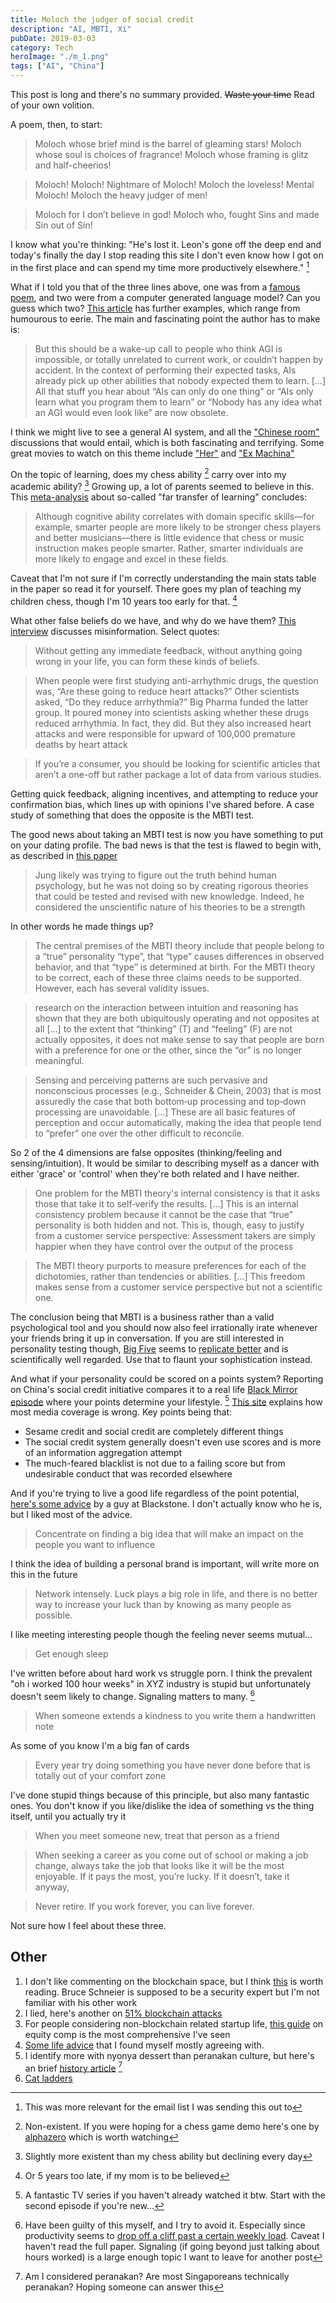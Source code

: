 ```yaml
---
title: Moloch the judger of social credit
description: "AI, MBTI, Xi"
pubDate: 2019-03-03
category: Tech
heroImage: "./m_1.png"
tags: ["AI", "China"]
---
```


This post is long and there's no summary provided. ~~Waste your time~~ Read of your own volition.

A poem, then, to start:

> Moloch whose brief mind is the barrel of gleaming stars! Moloch whose soul is choices of fragrance! Moloch whose framing is glitz and half-cheerios!

> Moloch! Moloch! Nightmare of Moloch! Moloch the loveless! Mental Moloch! Moloch the heavy judger of men!

> Moloch for I don’t believe in god! Moloch who, fought Sins and made Sin out of Sin!

I know what you're thinking: "He's lost it. Leon's gone off the deep end and today's finally the day I stop reading this site I don't even know how I got on in the first place and can spend my time more productively elsewhere." [^1]

What if I told you that of the three lines above, one was from a [famous poem](https://www.poetryfoundation.org/poems/49303/howl "howl"), and two were from a computer generated language model? Can you guess which two? [This article](https://slatestarcodex.com/2019/02/19/gpt-2-as-step-toward-general-intelligence/ "gpt 2") has further examples, which range from humourous to eerie. The main and fascinating point the author has to make is:

> But this should be a wake-up call to people who think AGI is impossible, or totally unrelated to current work, or couldn’t happen by accident. In the context of performing their expected tasks, AIs already pick up other abilities that nobody expected them to learn. \[...\] All that stuff you hear about “AIs can only do one thing” or “AIs only learn what you program them to learn” or “Nobody has any idea what an AGI would even look like” are now obsolete.

I think we might live to see a general AI system, and all the ["Chinese room"](https://en.wikipedia.org/wiki/Chinese_room "chinese room") discussions that would entail, which is both fascinating and terrifying. Some great movies to watch on this theme include ["Her"](<https://en.wikipedia.org/wiki/Her_(film)> "wiki") and ["Ex Machina"](<https://en.wikipedia.org/wiki/Ex_Machina_(film)> "wiki")

On the topic of learning, does my chess ability [^2] carry over into my academic ability? [^3] Growing up, a lot of parents seemed to believe in this. This [meta-analysis](https://journals.sagepub.com/doi/pdf/10.1177/0963721417712760 "far transfer") about so-called "far transfer of learning" concludes:

> Although cognitive ability correlates with domain specific skills—for example, smarter people are more likely to be stronger chess players and better musicians—there is little evidence that chess or music instruction makes people smarter. Rather, smarter individuals are more likely to engage and excel in these fields.

Caveat that I'm not sure if I'm correctly understanding the main stats table in the paper so read it for yourself. There goes my plan of teaching my children chess, though I'm 10 years too early for that. [^4]

What other false beliefs do we have, and why do we have them? [This interview](http://nautil.us/issue/69/patterns/why-misinformation-is-about-who-you-trust-not-what-you-think "misinformation") discusses misinformation. Select quotes:

> Without getting any immediate feedback, without anything going wrong in your life, you can form these kinds of beliefs.

> When people were first studying anti-arrhythmic drugs, the question was, “Are these going to reduce heart attacks?” Other scientists asked, “Do they reduce arrhythmia?” Big Pharma funded the latter group. It poured money into scientists asking whether these drugs reduced arrhythmia. In fact, they did. But they also increased heart attacks and were responsible for upward of 100,000 premature deaths by heart attack

> If you’re a consumer, you should be looking for scientific articles that aren’t a one-off but rather package a lot of data from various studies.

Getting quick feedback, aligning incentives, and attempting to reduce your confirmation bias, which lines up with opinions I've shared before. A case study of something that does the opposite is the MBTI test.

The good news about taking an MBTI test is now you have something to put on your dating profile. The bad news is that the test is flawed to begin with, as described in [this paper](https://onlinelibrary.wiley.com/doi/abs/10.1111/spc3.12434?af=R "might need special access")

> Jung likely was trying to figure out the truth behind human psychology, but he was not doing so by creating rigorous theories that could be tested and revised with new knowledge. Indeed, he considered the unscientific nature of his theories to be a strength

In other words he made things up?

> The central premises of the MBTI theory include that people belong to a “true” personality “type”, that “type” causes differences in observed behavior, and that “type” is determined at birth. For the MBTI theory to be correct, each of these three claims needs to be supported. However, each has several validity issues.

> research on the interaction between intuition and reasoning has shown that they are both ubiquitously operating
> and not opposites at all \[...\] to the extent that “thinking” (T) and “feeling” (F) are not actually opposites, it does not make sense to say that people are born with a preference for one or the other, since the “or” is no longer meaningful.

> Sensing and perceiving patterns are such pervasive and nonconscious processes (e.g., Schneider & Chein, 2003) that is most assuredly the case that both bottom‐up processing and top‐down processing are unavoidable. \[...\] These are all basic features of perception and occur automatically, making the idea that people tend to “prefer” one over the other difficult to reconcile.

So 2 of the 4 dimensions are false opposites (thinking/feeling and sensing/intuition). It would be similar to describing myself as a dancer with either 'grace' or 'control' when they're both related and I have neither.

> One problem for the MBTI theory's internal consistency is that it asks those that take it to self‐verify the results. \[...\] This is an internal consistency problem because it cannot be the case that “true” personality is both hidden and not. This is, though, easy to justify from a customer service perspective: Assessment takers are simply happier when they have control over the output of the process

> The MBTI theory purports to measure preferences for each of the dichotomies, rather than tendencies or abilities. \[...\] This freedom makes sense from a customer service perspective but not a scientific one.

The conclusion being that MBTI is a business rather than a valid psychological tool and you should now also feel irrationally irate whenever your friends bring it up in conversation. If you are still interested in personality testing though, [Big Five](https://en.wikipedia.org/wiki/Big_Five_personality_traits "wiki") seems to [replicate better](https://mobile.twitter.com/cjsotomatic/status/1091378831057932289) and is scientifically well regarded. Use that to flaunt your sophistication instead.

And what if your personality could be scored on a points system? Reporting on China's social credit initiative compares it to a real life [Black Mirror episode](<https://en.wikipedia.org/wiki/Nosedive_(Black_Mirror)> "Nosedive") where your points determine your lifestyle. [^5] [This site](https://www.chinalawtranslate.com/en/social-credit-articles/ "chinalawtranslate") explains how most media coverage is wrong. Key points being that:

- Sesame credit and social credit are completely different things
- The social credit system generally doesn't even use scores and is more of an information aggregation attempt
- The much-feared blacklist is not due to a failing score but from undesirable conduct that was recorded elsewhere

And if you're trying to live a good life regardless of the point potential, [here's some advice](https://www.blackstone.com/media/press-releases/article/blackstone%27s-byron-wien-discusses-lessons-learned-in-his-first-80-years "byron wien") by a guy at Blackstone. I don't actually know who he is, but I liked most of the advice.

> Concentrate on finding a big idea that will make an impact on the people you want to influence

I think the idea of building a personal brand is important, will write more on this in the future

> Network intensely. Luck plays a big role in life, and there is no better way to increase your luck than by knowing as many people as possible.

I like meeting interesting people though the feeling never seems mutual...

> Get enough sleep

I've written before about hard work vs struggle porn. I think the prevalent "oh i worked 100 hour weeks" in XYZ industry is stupid but unfortunately doesn't seem likely to change. Signaling matters to many. [^6]

> When someone extends a kindness to you write them a handwritten note

As some of you know I'm a big fan of cards

> Every year try doing something you have never done before that is totally out of your comfort zone

I've done stupid things because of this principle, but also many fantastic ones. You don't know if you like/dislike the idea of something vs the thing itself, until you actually try it

> When you meet someone new, treat that person as a friend

> When seeking a career as you come out of school or making a job change, always take the job that looks like it will be the most enjoyable. If it pays the most, you’re lucky. If it doesn’t, take it anyway,

> Never retire. If you work forever, you can live forever.

Not sure how I feel about these three.

## Other

1. I don't like commenting on the blockchain space, but I think [this](https://www.schneier.com/blog/archives/2019/02/blockchain_and_.html "schneier on blockchain") is worth reading. Bruce Schneier is supposed to be a security expert but I'm not familiar with his other work
2. I lied, here's another on [51% blockchain attacks](https://www.technologyreview.com/s/612974/once-hailed-as-unhackable-blockchains-are-now-getting-hacked/ "blockchain 51%")
3. For people considering non-blockchain related startup life, [this guide](https://www.holloway.com/g/equity-compensation "holloway guide") on equity comp is the most comprehensive I've seen
4. [Some life advice](https://www.primermagazine.com/2019/live/five-lies "lies we tell ourselves") that I found myself mostly agreeing with.
5. I identify more with nyonya dessert than peranakan culture, but here's an brief [history article](https://chinachannel.org/2019/01/24/peranakan/ "china channel") [^7]
6. [Cat ladders](https://www.theguardian.com/cities/gallery/2019/feb/14/cat-ladders-a-creative-solution-for-felines-in-flats-in-pictures "what it sounds like")

[^1]: This was more relevant for the email list I was sending this out to
[^2]: Non-existent. If you were hoping for a chess game demo here's one by [alphazero](https://youtu.be/lFXJWPhDsSY "alphazero vs stockfish") which is worth watching
[^3]: Slightly more existent than my chess ability but declining every day
[^4]: Or 5 years too late, if my mom is to be believed
[^5]: A fantastic TV series if you haven't already watched it btw. Start with the second episode if you're new...
[^6]: Have been guilty of this myself, and I try to avoid it. Especially since productivity seems to [drop off a cliff past a certain weekly load](http://ftp.iza.org/dp8129.pdf "study on productivity"). Caveat I haven't read the full paper. Signaling (if going beyond just talking about hours worked) is a large enough topic I want to leave for another post
[^7]: Am I considered peranakan? Are most Singaporeans technically peranakan? Hoping someone can answer this
